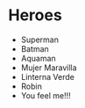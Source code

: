 # Heroes

* Superman
* Batman
* Aquaman
* Mujer Maravilla
* Linterna Verde
* Robin
* You feel me!!!
